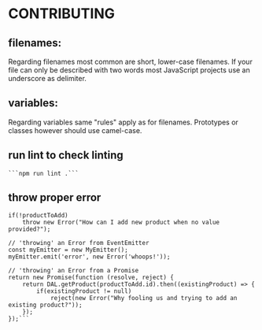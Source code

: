 # CONTRIBUTING

## filenames:

Regarding filenames most common are short, lower-case filenames. If your file can only be described with two words most JavaScript projects use an underscore as delimiter.

## variables:

Regarding variables same "rules" apply as for filenames. Prototypes or classes however should use camel-case.

## run lint to check linting
    ```npm run lint .```

## throw proper error

  ```// throwing an Error from typical function, whether sync or async
  if(!productToAdd)
      throw new Error("How can I add new product when no value provided?");

  // 'throwing' an Error from EventEmitter
  const myEmitter = new MyEmitter();
  myEmitter.emit('error', new Error('whoops!'));

  // 'throwing' an Error from a Promise
  return new Promise(function (resolve, reject) {
      return DAL.getProduct(productToAdd.id).then((existingProduct) => {
          if(existingProduct != null)
              reject(new Error("Why fooling us and trying to add an existing product?"));
      });
  });```
  